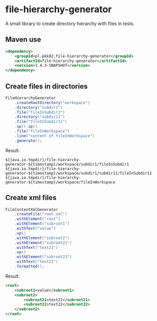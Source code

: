 # file-hierarchy-generator

A small library to create directory hierarchy with files in tests.

## Maven use

```xml
<dependency>
	<groupId>pl.pkk82.file-hierarchy-generator</groupId>
	<artifactId>file-hierarchy-generator</artifactId>
	<version>1.4.3-SNAPSHOT</version>
</dependency>
```

## Create files in directories

```java
FileHierarchyGenerator
    .createRootDirectory("workspace")
    .directory("subdir1")
    .file("fileInSubdir1")
    .directory("subdir11")
    .file("fileInSubdir11")
    .up().up()
    .file("fileInWorkspace")
    .line("content of fileInWorkspace")
    .generate();
```

Result:

```
${java.io.tmpdir}/file-hierarchy-generator-${timestamp}/workspace/subdir1/fileInSubdir1
${java.io.tmpdir}/file-hierarchy-generator-${timestamp}/workspace/subdir1/subdir11/fileInSubdir11
${java.io.tmpdir}/file-hierarchy-generator-${timestamp}/workspace/fileInWorkspace
```

## Create xml files
```java
FileContentXmlGenerator
    .createFile("root.xml")
    .withElement("root")
	.withElement("subroot1")
	.withText("value")
	.up()
	.withElement("subroot2")
	.withElement("subroot21")
	.withText("text21")
	.up()
	.withElement("subroot22")
	.withText("text22")
	.formatted();
```

Result:

```xml
<root>
    <subroot1>value</subroot1>
	<subroot2>
	    <subroot21>text21</subroot21>
	    <subroot22>text22</subroot22>
    </subroot2>
</root>
```
